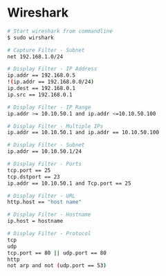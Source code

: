 # Wireshark

```bash
# Start wireshark from commandline
$ sudo wirshark
```

```bash
# Capture Filter - Subnet
net 192.168.1.0/24
```


```bash
# Display Filter - IP Address
ip.addr == 192.168.0.5
!(ip.addr == 192.168.0.0/24)
ip.dest == 192.168.0.1
ip.src == 192.168.0.1
```

```bash
# Display Filter - IP Range
ip.addr >= 10.10.50.1 and ip.addr <=10.10.50.100
```

```bash
# Display Filter - Multiple IPs
ip.addr == 10.10.50.1 and ip.addr == 10.10.50.100
```

```bash
# Display Filter - Subnet
ip.addr == 10.10.50.1/24
```

```bash
# Display Filter - Ports
tcp.port == 25
tcp.dstport == 23
ip.addr == 10.10.50.1 and Tcp.port == 25
```

```bash
# Display Filter - URL
http.host == "host name"
```

```bash
# Display Filter - Hostname
ip.host = hostname
```

```bash
# Display Filter - Protocol
tcp
udp
tcp.port == 80 || udp.port == 80
http
not arp and not (udp.port == 53)
```


